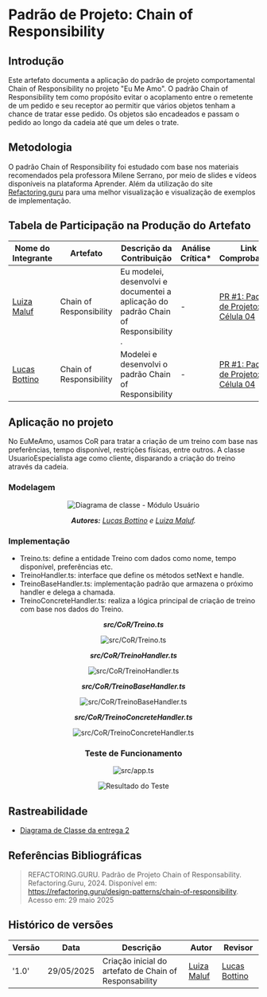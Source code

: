 # __Padrão de Projeto: Chain of Responsibility__

## __Introdução__

Este artefato documenta a aplicação do padrão de projeto comportamental Chain of Responsibility no projeto "Eu Me Amo". O padrão Chain of Responsibility tem como propósito evitar o acoplamento entre o remetente de um pedido e seu receptor ao permitir que vários objetos tenham a chance de tratar esse pedido. Os objetos são encadeados e passam o pedido ao longo da cadeia até que um deles o trate.

## __Metodologia__

O padrão Chain of Responsibility foi estudado com base nos materiais recomendados pela professora Milene Serrano, por meio de slides e vídeos disponíveis na plataforma Aprender. Além da utilização do site [Refactoring.guru](https://refactoring.guru/pt-br/design-patterns/factory-method) para uma melhor visualização e visualização de exemplos de implementação.


## __Tabela de Participação na Produção do Artefato__


<center>

| <center>Nome do<br>Integrante | <center>Artefato | <center>Descrição da<br>Contribuição | <center>Análise Crítica* | <center>Link Comprobatório |
|------------|----------|------------|------------|---------|
|  [Luiza Maluf]()| Chain of Responsibility  | Eu modelei, desenvolvi e documentei a aplicação do padrão Chain of Responsibility . | - | [PR #1: Padrões de Projeto: Célula 04](https://github.com/UnBArqDsw2025-1-Turma01/2025.1-T01-_G3_EuMeAmo_Entrega_03/pull/1) |
|  [Lucas Bottino]() | Chain of Responsibility  | Modelei e desenvolvi o padrão Chain of Responsibility | - | [PR #1: Padrões de Projeto: Célula 04](https://github.com/UnBArqDsw2025-1-Turma01/2025.1-T01-_G3_EuMeAmo_Entrega_03/pull/1) |

</center>

## __Aplicação no projeto__

No EuMeAmo, usamos CoR para tratar a criação de um treino com base nas preferências, tempo disponível, restrições físicas, entre outros. A classe UsuarioEspecialista age como cliente, disparando a criação do treino através da cadeia.


### __Modelagem__

<center>

![Diagrama de classe - Módulo Usuário](../assets/celula04/cor/classeCor.png)

_**Autores:** [Lucas Bottino]() e [Luiza Maluf]()._
</center>

### __Implementação__

- Treino.ts: define a entidade Treino com dados como nome, tempo disponível, preferências etc.
- TreinoHandler.ts: interface que define os métodos setNext e handle.
- TreinoBaseHandler.ts: implementação padrão que armazena o próximo handler e delega a chamada.
- TreinoConcreteHandler.ts: realiza a lógica principal de criação de treino com base nos dados do Treino.

<center>

_**src/CoR/Treino.ts**_

![src/CoR/Treino.ts](../assets/celula04//cor/treino.png)

_**src/CoR/TreinoHandler.ts**_

![src/CoR/TreinoHandler.ts](../assets/celula04/cor/treinoHandler.png)

_**src/CoR/TreinoBaseHandler.ts**_

![src/CoR/TreinoBaseHandler.ts](../assets/celula04/cor/treinoBaseHandler.png)

_**src/CoR/TreinoConcreteHandler.ts**_

![src/CoR/TreinoConcreteHandler.ts](../assets/celula04/cor/treinoConcreteHandler.png)

### __Teste de Funcionamento__

![src/app.ts](../assets/celula04/cor/appCor.png)

![Resultado do Teste](../assets/celula04/cor/testeCor.png)



</center>

## __Rastreabilidade__

- [Diagrama de Classe da entrega 2](https://unbarqdsw2025-1-turma01.github.io/2025.1-T01-_G3_EuMeAmo_Entrega_02/#/Modelagem/2.1.1.DiagramaDeClasses)

## __Referências Bibliográficas__

> REFACTORING.GURU. Padrão de Projeto Chain of Responsability. Refactoring.Guru, 2024. Disponível em: https://refactoring.guru/design-patterns/chain-of-responsibility. Acesso em: 29 maio 2025

## __Histórico de versões__

| Versão | Data | Descrição | Autor | Revisor |
|--------|------|-----------|-------|---------|
| '1.0'  | 29/05/2025 | Criação inicial do artefato de Chain of Responsability| [Luiza Maluf]() | [Lucas Bottino]()| 